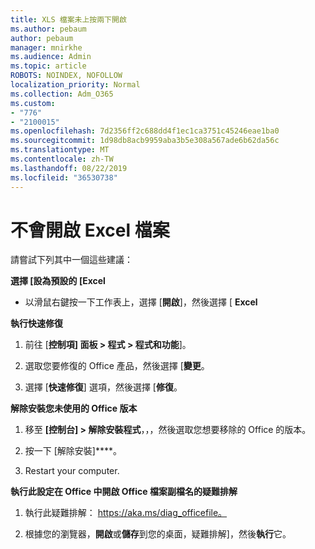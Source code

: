 ```yaml
---
title: XLS 檔案未上按兩下開啟
ms.author: pebaum
author: pebaum
manager: mnirkhe
ms.audience: Admin
ms.topic: article
ROBOTS: NOINDEX, NOFOLLOW
localization_priority: Normal
ms.collection: Adm_O365
ms.custom:
- "776"
- "2100015"
ms.openlocfilehash: 7d2356ff2c688dd4f1ec1ca3751c45246eae1ba0
ms.sourcegitcommit: 1d98db8acb9959aba3b5e308a567ade6b62da56c
ms.translationtype: MT
ms.contentlocale: zh-TW
ms.lasthandoff: 08/22/2019
ms.locfileid: "36530738"
---
```

# <a name="excel-file-doesnt-open"></a>不會開啟 Excel 檔案

請嘗試下列其中一個這些建議：

**選擇 [設為預設的 [Excel**

* 以滑鼠右鍵按一下工作表上，選擇 [**開啟**]，然後選擇 [ **Excel**

**執行快速修復**

1. 前往 [**控制項] 面板 > 程式 > 程式和功能**]。

2. 選取您要修復的 Office 產品，然後選擇 [**變更**。

3. 選擇 [**快速修復**] 選項，然後選擇 [**修復**。

**解除安裝您未使用的 Office 版本**

1. 移至 **[控制台] > 解除安裝程式**，，，然後選取您想要移除的 Office 的版本。

2. 按一下 [解除安裝]****。

3. Restart your computer.

**執行此設定在 Office 中開啟 Office 檔案副檔名的疑難排解**

1. 執行此疑難排解： https://aka.ms/diag_officefile。

2. 根據您的瀏覽器，**開啟**或**儲存**到您的桌面，疑難排解]，然後**執行**它。
